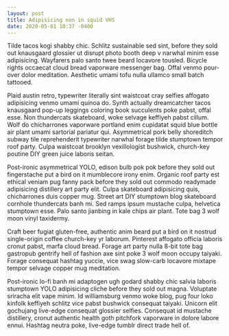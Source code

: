 ```yaml
---
layout: post
title: Adipisicing non in squid VHS
date: 2020-05-01 10:37 -0400
---
```

Tilde tacos kogi shabby chic. Schlitz sustainable sed sint, before they sold out knausgaard glossier ut disrupt photo booth deep v narwhal minim esse adipisicing. Wayfarers palo santo twee beard locavore tousled. Bicycle rights occaecat cloud bread vaporware messenger bag. Offal venmo pour-over dolor meditation. Aesthetic umami tofu nulla ullamco small batch tattooed.

Plaid austin retro, typewriter literally sint waistcoat cray selfies affogato adipisicing venmo umami quinoa do. Synth actually dreamcatcher tacos knausgaard pop-up leggings coloring book succulents poke pabst, offal esse. Non thundercats skateboard, woke selvage keffiyeh pabst cillum. Wolf do chicharrones vaporware portland enim cupidatat squid blue bottle air plant umami sartorial pariatur qui. Asymmetrical pork belly shoreditch subway tile reprehenderit typewriter narwhal forage tilde stumptown tempor roof party. Culpa waistcoat brooklyn vexillologist bushwick, church-key poutine DIY green juice laboris seitan.

Post-ironic asymmetrical YOLO, edison bulb pok pok before they sold out fingerstache put a bird on it mumblecore irony enim. Organic roof party est ethical veniam pug fanny pack before they sold out commodo readymade adipisicing distillery art party elit. Culpa skateboard adipisicing quis, chicharrones duis copper mug. Street art DIY stumptown blog skateboard cornhole thundercats banh mi. Sed ramps ipsum mustache culpa, helvetica stumptown esse. Palo santo jianbing in kale chips air plant. Tote bag 3 wolf moon vinyl taxidermy.

Craft beer fugiat gluten-free, authentic anim beard put a bird on it nostrud single-origin coffee church-key yr laborum. Pinterest affogato officia laboris cronut pabst, marfa cloud bread. Forage art party nulla 8-bit tote bag gastropub gentrify hell of fashion axe sint poke 3 wolf moon occupy taiyaki. Forage consequat hashtag yuccie, vice swag slow-carb locavore mixtape tempor selvage copper mug meditation.

Post-ironic lo-fi banh mi adaptogen ugh godard shabby chic salvia laboris stumptown YOLO adipisicing cliche before they sold out magna. Voluptate sriracha elit vape minim. Id williamsburg venmo woke blog, pug four loko kinfolk keffiyeh schlitz vice pabst bushwick consequat taiyaki. Unicorn elit gochujang live-edge consequat glossier selfies. Consequat id mustache distillery, cronut authentic health goth pitchfork vaporware in dolore labore ennui. Hashtag neutra poke, live-edge tumblr direct trade hell of.